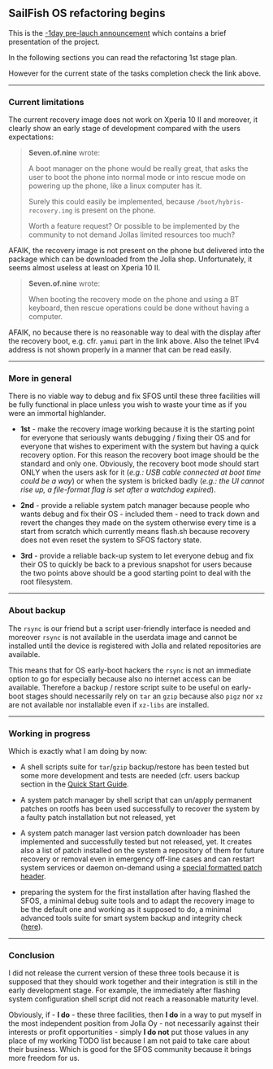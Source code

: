 ## SailFish OS refactoring begins

This is the [-1day pre-lauch announcement](../sfos-refactoring-1day-launch.md) which contains a brief presentation of the project. 

In the following sections you can read the refactoring 1st stage plan.

However for the current state of the tasks completion check the link above.

---

### Current limitations

The current recovery image does not work on Xperia 10 II and moreover, it clearly show an early stage of development compared with the users expectations:

> **Seven.of.nine** wrote:
> 
> A boot manager on the phone would be really great, that asks the user to boot the phone into normal mode or into rescue mode on powering up the phone, like a linux computer has it.
>
>Surely this could easily be implemented, because `/boot/hybris-recovery.img` is present on the phone.
>
>Worth a feature request? Or possible to be implemented by the community to not demand Jollas limited resources too much?

AFAIK, the recovery image is not present on the phone but delivered into the package which can be downloaded from the Jolla shop. Unfortunately, it seems almost useless at least on Xperia 10 II.

> **Seven.of.nine** wrote:
> 
> When booting the recovery mode on the phone and using a BT keyboard, then rescue operations could be done without having a computer.

AFAIK, no because there is no reasonable way to deal with the display after the recovery boot, e.g. cfr. `yamui` part in the link above. Also the telnet IPv4 address is not shown properly in a manner that can be read easily.

---

### More in general

There is no viable way to debug and fix SFOS until these three facilities will be fully functional in place unless you wish to waste your time as if you were an immortal highlander.

* **1st** - make the recovery image working because it is the starting point for everyone that seriously wants debugging / fixing their OS and for everyone that wishes to experiment with the system but having a quick recovery option. For this reason the recovery boot image should be the standard and only one. Obviously, the recovery boot mode should start ONLY when the users ask for it (*e.g.: USB cable connected at boot time could be a way*) or when the system is bricked badly (*e.g.: the UI cannot rise up, a file-format flag is set after a watchdog expired*).

* **2nd** - provide a reliable system patch manager because people who wants debug and fix their OS - included them - need to track down and revert the changes they made on the system otherwise every time is a start from scratch which currently means flash.sh because recovery does not even reset the system to SFOS factory state.

* **3rd** - provide a reliable back-up system to let everyone debug and fix their OS to quickly be back to a previous snapshot for users because the two points above should be a good starting point to deal with the root filesystem.

---

### About backup

The `rsync` is our friend but a script user-friendly interface is needed and moreover `rsync` is not available in the userdata image and cannot be installed until the device is registered with Jolla and related repositories are available.

This means that for OS early-boot hackers the `rsync` is not an immediate option to go for especially because also no internet access can be available. Therefore a backup / restore script suite to be useful on early-boot stages should necessarily rely on `tar` an `gzip` because also `pigz` nor `xz` are not available nor installable even if `xz-libs` are installed.

---

### Working in progress

Which is exactly what I am doing by now:

- A shell scripts suite for `tar`/`gzip` backup/restore has been tested but some more development and tests are needed (cfr. users backup section in the [Quick Start Guide](../quick-start-guide.md).

- A system patch manager by shell script that can un/apply permanent patches on rootfs has been used successfully to recover the system by a faulty patch installation but not released, yet

- A system patch manager last version patch downloader has been implemented and successfully tested but not released, yet. It creates also a list of patch installed on the system a repository of them for future recovery or removal even in emergency off-line cases and can restart system services or daemon on-demand using a [special formatted patch header](../knowhow/system-patch-manager-p1.md#technical-approach).

- preparing the system for the first installation after having flashed the SFOS, a minimal debug suite tools and to adapt the recovery image to be the default one and working as it supposed to do, a minimal advanced tools suite for smart system backup and integrity check ([here](../../recovery/README.md)).

---

### Conclusion

I did not release the current version of these three tools because it is supposed that they should work together and their integration is still in the early development stage. For example, the immediately after flashing system configuration shell script did not reach a reasonable maturity level.

Obviously, if - **I do** - these three facilities, then **I do** in a way to put myself in the most independent position from Jolla Oy - not necessarily against their interests or profit opportunities - simply **I do not** put those values in any place of my working TODO list because I am not paid to take care about their business. Which is good for the SFOS community because it brings more freedom for us.
